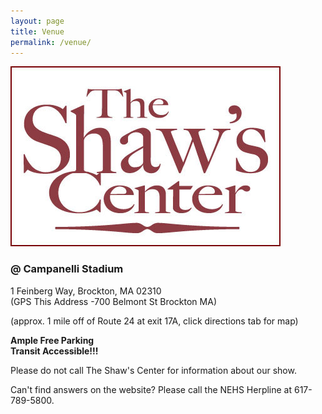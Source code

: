 ```yaml
---
layout: page
title: Venue
permalink: /venue/
---
```



![Shaw's Center Logo](/assets/the_shaws_logo.jpg)

### @ Campanelli Stadium  
1 Feinberg Way, Brockton, MA  02310  
(GPS This Address -700 Belmont St Brockton MA)  

(approx. 1 mile off of Route 24 at exit 17A, click directions tab for map)

**Ample Free Parking**  
**Transit Accessible!!!**
 

Please do not call The Shaw's Center for information about our show. 

 

Can't find answers on the website? Please call the NEHS Herpline at 617-789-5800.